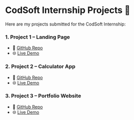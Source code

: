 # CodSoft Internship Projects 🚀

Here are my projects submitted for the CodSoft Internship:

### 1. Project 1 – Landing Page
- 🔗 [GitHub Repo](https://github.com/ujjwalsainii/landing-page-demo)
- 🌐 [Live Demo](https://ujjwalsainii.github.io/landing-page-demo/)

### 2. Project 2 – Calculator App
- 🔗 [GitHub Repo](https://github.com/ujjwalsainii/basic-calculator)
- 🌐 [Live Demo](https://ujjwalsainii.github.io/basic-calculator/)

### 3. Project 3 – Portfolio Website
- 🔗 [GitHub Repo](https://github.com/ujjwalsainii/portfolio)
- 🌐 [Live Demo](https://ujjwalsainii.github.io/portfolio/)
  
